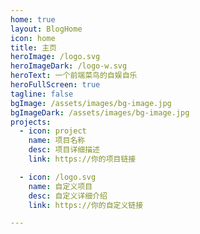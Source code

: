 ```yaml
---
home: true
layout: BlogHome
icon: home
title: 主页
heroImage: /logo.svg
heroImageDark: /logo-w.svg
heroText: 一个前端菜鸟的自娱自乐
heroFullScreen: true
tagline: false
bgImage: /assets/images/bg-image.jpg
bgImageDark: /assets/images/bg-image.jpg
projects:
  - icon: project
    name: 项目名称
    desc: 项目详细描述
    link: https://你的项目链接

  - icon: /logo.svg
    name: 自定义项目
    desc: 自定义详细介绍
    link: https://你的自定义链接

---
```

